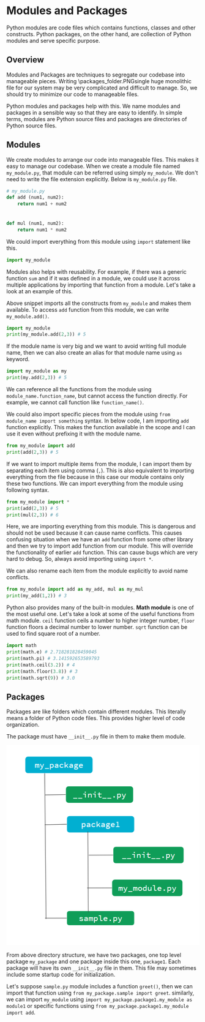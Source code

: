# Modules and Packages

Python modules are code files which contains functions, classes and other constructs. Python packages, on the other hand, are collection of Python modules and serve specific purpose.

## Overview

Modules and Packages are techniques to segregate our codebase into manageable pieces. Writing \packages_folder.PNGsingle huge monolithic file for our system may be very complicated and difficult to manage. So, we should try to minimize our code to manageable files.

Python modules and packages help with this. We name modules and packages in a sensible way so that they are easy to identify. In simple terms, modules are Python source files and packages are directories of Python source files.

## Modules

We create modules to arrange our code into manageable files. This makes it easy to manage our codebase. When we create a module file named `my_module.py`, that module can be referred using simply `my_module`. We don't need to write the file extension explicitly. Below is `my_module.py` file.

```python
# my_module.py
def add (num1, num2):
    return num1 + num2


def mul (num1, num2):
    return num1 * num2
```

We could import everything from this module using `import` statement like this.

```python
import my_module
```

Modules also helps with reusability. For example, if there was a generic function `sum` and if it was defined in a module, we could use it across multiple applications by importing that function from a module. Let's take a look at an example of this.

Above snippet imports all the constructs from `my_module` and makes them available. To access `add` function from this module, we can write `my_module.add()`.

```python
import my_module
print(my_module.add(2,3)) # 5
```

If the module name is very big and we want to avoid writing full module name, then we can also create an alias for that module name using `as` keyword.

```python
import my_module as my
print(my.add(2,3)) # 5
```

We can reference all the functions from the module using `module_name.function_name`, but cannot access the function directly. For example, we cannot call function like `function_name()`.

We could also import specific pieces from the module using `from module_name import something` syntax. In below code, I am importing `add` function explicitly. This makes the function available in the scope and I can use it even without prefixing it with the module name.

```python
from my_module import add
print(add(2,3)) # 5
```

If we want to import multiple items from the module, I can import them by separating each item using comma (`,`). This is also equivalent to importing everything from the file because in this case our module contains only these two functions. We can import everything from the module using following syntax.

```python
from my_module import *
print(add(2,3)) # 5
print(mul(2,3)) # 6
```

Here, we are importing everything from this module. This is dangerous and should not be used because it can cause name conflicts. This causes confusing situation when we have an `add` function from some other library and then we try to import add function from our module. This will override the functionality of earlier `add` function. This can cause bugs which are very hard to debug. So, always avoid importing using `import *`.

We can also rename each item from the module explicitly to avoid name conflicts.

```python
from my_module import add as my_add, mul as my_mul
print(my_add(1,2)) # 3
```

Python also provides many of the built-in modules. **Math module** is one of the most useful one. Let's take a look at some of the useful functions from math module. `ceil` function ceils a number to higher integer number, `floor` function floors a decimal number to lower number. `sqrt` function can be used to find square root of a number.

```python
import math
print(math.e) # 2.718281828459045
print(math.pi) # 3.141592653589793
print(math.ceil(3.2)) # 4
print(math.floor(3.8)) # 3
print(math.sqrt(9)) # 3.0
```

## Packages

Packages are like folders which contain different modules. This literally means a folder of Python code files. This provides higher level of code organization.

The package must have `__init__.py` file in them to make them module.

![Package folder structure](./packages_folder.PNG "Sample Package Directory Structure")

From above directory structure, we have two packages, one top level package `my_package` and one package inside this one, `package1`. Each package will have its own `__init__.py` file in them. This file may sometimes include some startup code for initialization.

Let's suppose `sample.py` module includes a function `greet()`, then we can import that function using `from my_package.sample import greet`. similarly, we can import `my_module` using `import my_package.package1.my_module as module1` or specific functions using `from my_package.package1.my_module import add`.
